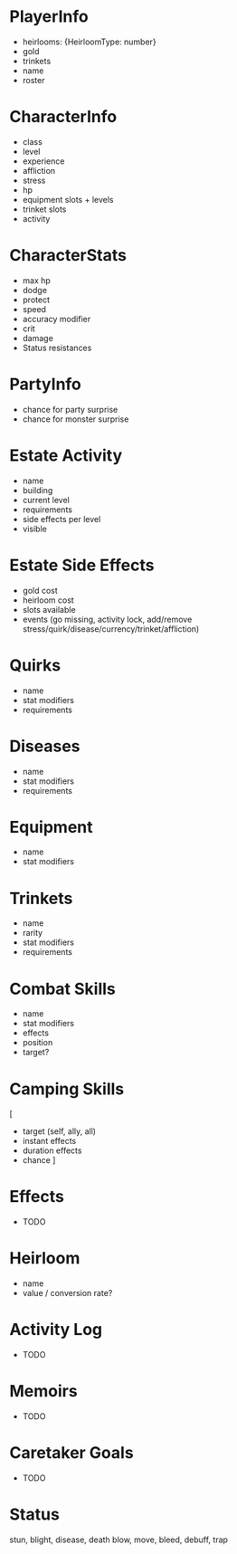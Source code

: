 # PlayerInfo
- heirlooms: {HeirloomType: number}
- gold
- trinkets
- name
- roster

# CharacterInfo
- class
- level
- experience
- affliction
- stress
- hp
- equipment slots + levels
- trinket slots
- activity

# CharacterStats
- max hp
- dodge
- protect
- speed
- accuracy modifier
- crit
- damage
- Status resistances

# PartyInfo
- chance for party surprise
- chance for monster surprise

# Estate Activity
- name
- building
- current level
- requirements
- side effects per level
- visible

# Estate Side Effects
- gold cost
- heirloom cost
- slots available
- events (go missing, activity lock, add/remove stress/quirk/disease/currency/trinket/affliction)

# Quirks
- name
- stat modifiers
- requirements

# Diseases
- name
- stat modifiers
- requirements

# Equipment
- name
- stat modifiers

# Trinkets
- name
- rarity
- stat modifiers
- requirements

# Combat Skills
- name
- stat modifiers
- effects
- position
- target?

# Camping Skills
[
- target (self, ally, all)
- instant effects
- duration effects
- chance
]

# Effects
- TODO

# Heirloom
- name
- value / conversion rate?

# Activity Log
- TODO

# Memoirs
- TODO

# Caretaker Goals
- TODO

# Status
stun, blight, disease, death blow, move, bleed, debuff, trap